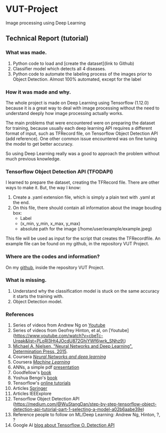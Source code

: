 # VUT-Project
Image processing using Deep Learning

## Technical Report (tutorial)

### What was made.

1. Python code to load and [create the dataset](link to Github)
2. Classifier model which detects all 4 diseases.
3. Python code to automate the labeling process of the images prior to Object Detection. Almost 100% automated, except for the label


### How it was made and why.

The whole project is made on Deep Learning using Tensorflow (1.12.0) because it is a great way to deal with image processing without the need to understand deeply how image processing actually works. 

The main problems that were encountered were on preparing the dataset for training, because usually each deep learning API requires a different format of input, such as TFRecord file, on Tensorflow Object Detection API (add reference). One other common issue encountered was on fine tuning the model to get better accuracy.

So using Deep Learning really was a good to approach the problem without much previous knowledge.

### Tensorflow Object Detection API (TFODAPI)

I learned to prepare the dataset, creating the TFRecord file.
There are other ways to make it. But, the way I know:

1. Create a .yaml extension file, which is simply a plain text with .yaml at the end.
2. On this file, there should contain all information about the image bouding box:
    * Label
    * (x_min, y_min, x_max, y_max)
    * absolute path for the image (/home/user/example/example.jpeg)

This file will be used as input for the script that creates the TFRecordfile.
An example file can be found on my github, in the repository VUT Project.

### Where are the codes and information?
On my [github](https://github.com/Caduunb), inside the repository VUT Project.

### What is missing.

1. Understand why the classification model is stuck on the same accuracy it starts the training with.
2. Object Detection model.

### References
1. Series of videos from Andrew Ng on [Youtube](https://www.youtube.com/playlist?list=PLkDaE6sCZn6Ec-XTbcX1uRg2_u4xOEky0)
1. Series of videos from Geofrey Hinton, et al, on [Youtube](https://www.youtube.com/watch?v=cbeTc-Urqak&list=PLoRl3Ht4JOcdU872GhiYWf6jwrk_SNhz9\)
2. [Michael A. Nielsen, "Neural Networks and Deep Learning", Determination Press, 2015](http://neuralnetworksanddeeplearning.com/). 
3. Coursera [*Neural Networks and deep learning*](https://www.coursera.org/learn/neural-networks-deep-learning)
4. Coursera [*Machine Learning*](https://www.coursera.org/learn/machine-learning/home/welcome)
5. ANNs, a simple pdf [presentation](http://pages.cs.wisc.edu/~dpage/cs760/ANNs.pdf)
6. Goodfellow's [book](http://www.deeplearningbook.org/)
7. Yoshua Bengo's [book](http://www.iro.umontreal.ca/~bengioy/papers/ftml_book.pdf)
8. Tensorflow's [online tutorials](https://www.tensorflow.org/tutorials/)
9. Articles [Springer](https://link.springer.com/)
10. Articles IEEExplore
11. Tensorflow Object Detection API (https://medium.com/@WuStangDan/step-by-step-tensorflow-object-detection-api-tutorial-part-1-selecting-a-model-a02b6aabe39e)
13. Reference people to follow on ML/Deep Learning: Andrew Ng, Hinton, ?, ?
14. Google AI [blog about Tensorflow O. Detection API](https://ai.googleblog.com/2017/06/supercharge-your-computer-vision-models.html)
